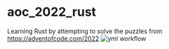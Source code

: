 # aoc_2022_rust

Learning Rust by attempting to solve the puzzles from https://adventofcode.com/2022
![yml workflow](https://github.com/wrhm/aoc_2022_rust/actions/workflows/rust.yml/badge.svg)
